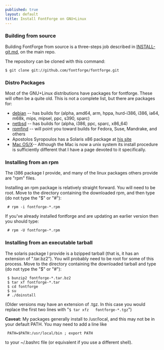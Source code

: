 ```yaml
---
published: true
layout: default
title: Install FontForge on GNU+Linux
---
```


### Building from source

Building FontForge from source is a three-steps job described in [INSTALL-git.md], on the main repo.

[INSTALL-git.md]: https://github.com/fontforge/fontforge/blob/master/INSTALL-git.md

The repository can be cloned with this command:

    $ git clone git://github.com/fontforge/fontforge.git

### Distro Packages 

Most of the GNU+Linux distributions have packages for fontforge. These will
often be a quite old. This is not a complete list, but there are packages for:

-   [debian](http://packages.debian.org/unstable/x11/fontforge.html) --
    has builds for (alpha, amd64, arm, hppa, hurd-i386, i386, ia64,
    m68k, mips, mipsel, ppc, s390, sparc)
-   [netbsd](ftp://ftp.netbsd.org/pub/NetBSD/packages/pkgsrc/fonts/fontforge/README.html)
    -- has builds for (alpha, i386, ppc, sparc, x86\_64)
-   [rpmfind](http://www.rpmfind.com/) -- will point you toward builds
    for Fedora, Suse, Mandrake, and others
-   Apostolos Syropoulos has a Solaris x86 package at [his
    site](http://www.sunfreepacks.com/)
-   [Mac OS/X](../mac/)-- Although the Mac is now a unix system
    its install procedure is sufficiently different that I have a page
    devoted to it specifically.

### Installing from an rpm

The i386 package I provide, and many of the linux packages others
provide are "rpm" files.

Installing an rpm package is relatively straight forward. You will need
to be root. Move to the directory containing the downloaded rpm, and
then type (do not type the "\$" or "\#"):

     # rpm -i fontforge-*.rpm

If you've already installed fontforge and are updating an earlier
version then you should type:

     # rpm -U fontforge-*.rpm

### Installing from an executable tarball

The solaris package I provide is a bzipped tarball (that is, it has an
extension of ".tar.bz2"). You will probably need to be root for some of
this process. Move to the directory containing the downloaded tarball
and type (do not type the "\$" or "\#"):

     $ bunzip2 fontforge-*.tar.bz2
     $ tar xf fontforge-*.tar
     $ cd fontforge
     $ su
     # ./doinstall

(Older versions may have an extension of .tgz. In this case you would
replace the first two lines with "`$ tar xfz   fontforge-*.tgz`")

**Caveat:** My packages generally install to /usr/local, and this may
not be in your default PATH. You may need to add a line like

     PATH=$PATH:/usr/local/bin ; export PATH

to your \~/.bashrc file (or equivalent if you use a different shell).
